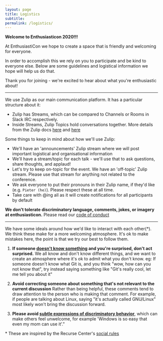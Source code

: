 ```yaml
---
layout: page
title: Logistics
subtitle:
permalink: /logistics/
---
```

**Welcome to Enthusiasticon 2020!!!**

At EnthusiastiCon we hope to create a space that is friendly and welcoming for everyone.  

In order to accomplish this we rely on you to participate and be kind to everyone else.  Below are some guidelines and logistical information we hope will help us do that.

Thank you for joining - we're excited to hear about what you're enthusiastic about!

-----

We use Zulip as our main communication platform. It has a particular structure about it:
* Zulip has Streams, which can be compared to Channels or Rooms in Slack IRC respectively.
* Inside Streams, Zulip Topics hold conversations together. More details from the Zulip docs [here](https://zulip.com/why-zulip/) and [here](https://zulip.com/help/about-streams-and-topics)

Some things to keep in mind about how we'll use Zulip:
* We'll have an 'announcements' Zulip stream where we will post important logistical and organisational information
* We'll have a stream/topic for each talk - we'll use that to ask questions, share thoughts, and applaud!
* Let's try to keep on-topic for the event.  We have an 'off-topic' Zulip stream.  Please use that stream for anything not related to the conference.
* We ask everyone to put their pronouns in their Zulip name, if they'd like (e.g. `Pieter (he)`).  Please respect these at all time.
* Take care with @ing all as it will create notifications for all participants by default

**We don't tolerate discriminatory language, comments, jokes, or imagery at enthusiasticon.**  Please read our [code of conduct](https://www.enthusiasticon.de/coc/)

-----

We have some ideals around how we'd like to interact with each other(\*).  We think these make for a more welcoming atmosphere.  It's ok to make mistakes here, the point is that we try our best to follow them.

1) **If someone [doesn't know something](https://xkcd.com/1053/) and you're surprised, don't act surprised.**  We all know and don't know different things, and we want to create an atmosphere where it's ok to admit what you don't know.  eg: If someone doesn't know what Git is, and you think "wow, how can you not know that", try instead saying something like "Git's really cool, let me tell you about it"

2) **Avoid correcting someone about something that's not relevant to the current discussion** Rather than being helpful, these comments tend to draw attention to the person who is making that comment. For example, if people are talking about Linux, saying "it's actually called GNU/Linux" most likely won't bring the discussion forward.

3) **Please avoid [subtle expressions of discriminatory behavior](https://everydayfeminism.com/2015/10/why-microaggressions-hurt/)**, which can make others feel unwelcome, for example 'Windows is so easy that even my mom can use it'."


\* These are inspired by the Recurse Center's  [social rules](https://www.recurse.com/social-rules)
